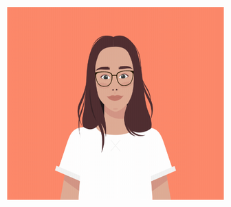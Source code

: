 <!DOCTYPE html>
<html>
<body>

<img src="image_processing20210106-17993-72n1j3.gif"  width="1200" height="450">

</body>
</html>
